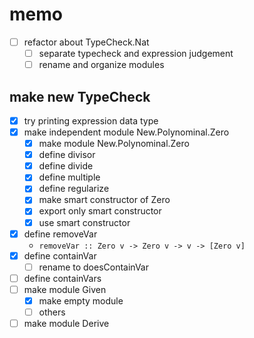 memo
====

* [ ] refactor about TypeCheck.Nat
	+ [ ] separate typecheck and expression judgement
	+ [ ] rename and organize modules

make new TypeCheck
------------------

* [x] try printing expression data type
* [x] make independent module New.Polynominal.Zero
	+ [x] make module New.Polynominal.Zero
	+ [x] define divisor
	+ [x] define divide
	+ [x] define multiple
	+ [x] define regularize
	+ [x] make smart constructor of Zero
	+ [x] export only smart constructor
	+ [x] use smart constructor
* [x] define removeVar
	+ `removeVar :: Zero v -> Zero v -> v -> [Zero v]`
* [x] define containVar
	+ [ ] rename to doesContainVar
* [ ] define containVars
* [ ] make module Given
	+ [x] make empty module
	+ [ ] others
* [ ] make module Derive
